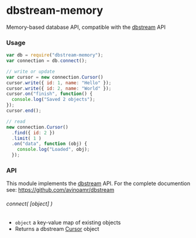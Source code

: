 dbstream-memory
===============

Memory-based database API, compatible with the [dbstream](https://github.com/avinoamr/dbstream) API

### Usage

```javascript
var db = require("dbstream-memory");
var connection = db.connect();

// write or update
var cursor = new connection.Cursor()
cursor.write({ id: 1, name: "Hello" });
cursor.write({ id: 2, name: "World" });
cursor.on("finish", function() {
  console.log("Saved 2 objects");
});
cursor.end();

// read
new connection.Cursor()
  .find({ id: 2 })
  .limit( 1 )
  .on("data", function (obj) {
    console.log("Loaded", obj);
  });
```

### API

This module implements the [dbstream](https://github.com/avinoamr/dbstream) API. For the complete documention see: https://github.com/avinoamr/dbstream

###### connect( [object] )

* `object` a key-value map of existing objects
* Returns a dbstream [Cursor](https://github.com/avinoamr/dbstream#cursor) object



